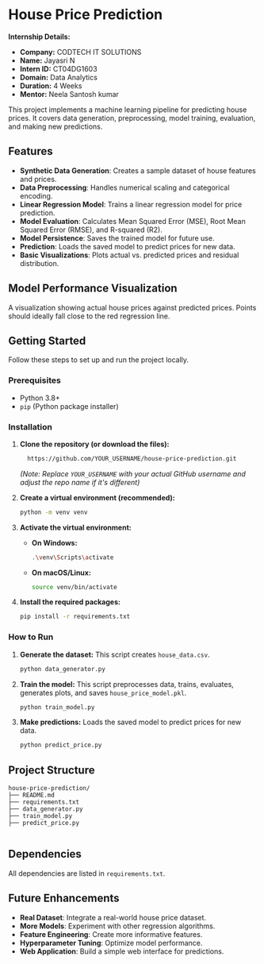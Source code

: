 # House Price Prediction

**Internship Details:**
* **Company:** CODTECH IT SOLUTIONS
* **Name:** Jayasri N
* **Intern ID:** CT04DG1603
* **Domain:** Data Analytics
* **Duration:** 4 Weeks
* **Mentor:** Neela Santosh kumar

This project implements a machine learning pipeline for predicting house prices. It covers data generation, preprocessing, model training, evaluation, and making new predictions.

## Features

* **Synthetic Data Generation**: Creates a sample dataset of house features and prices.
* **Data Preprocessing**: Handles numerical scaling and categorical encoding.
* **Linear Regression Model**: Trains a linear regression model for price prediction.
* **Model Evaluation**: Calculates Mean Squared Error (MSE), Root Mean Squared Error (RMSE), and R-squared (R2).
* **Model Persistence**: Saves the trained model for future use.
* **Prediction**: Loads the saved model to predict prices for new data.
* **Basic Visualizations**: Plots actual vs. predicted prices and residual distribution.

## Model Performance Visualization

A visualization showing actual house prices against predicted prices. Points should ideally fall close to the red regression line.

## Getting Started

Follow these steps to set up and run the project locally.

### Prerequisites

* Python 3.8+
* `pip` (Python package installer)

### Installation

1.  **Clone the repository (or download the files):**
    ```bash
      https://github.com/YOUR_USERNAME/house-price-prediction.git
    ```
    *(Note: Replace `YOUR_USERNAME` with your actual GitHub username and adjust the repo name if it's different)*

2.  **Create a virtual environment (recommended):**
    ```bash
    python -m venv venv
    ```

3.  **Activate the virtual environment:**
    * **On Windows:**
        ```bash
        .\venv\Scripts\activate
        ```
    * **On macOS/Linux:**
        ```bash
        source venv/bin/activate
        ```

4.  **Install the required packages:**
    ```bash
    pip install -r requirements.txt
    ```

### How to Run

1.  **Generate the dataset:**
    This script creates `house_data.csv`.
    ```bash
    python data_generator.py
    ```

2.  **Train the model:**
    This script preprocesses data, trains, evaluates, generates plots, and saves `house_price_model.pkl`.
    ```bash
    python train_model.py
    ```

3.  **Make predictions:**
    Loads the saved model to predict prices for new data.
    ```bash
    python predict_price.py
    ```

## Project Structure
```
house-price-prediction/
├── README.md
├── requirements.txt
├── data_generator.py
├── train_model.py
├── predict_price.py
        
```
## Dependencies

All dependencies are listed in `requirements.txt`.

## Future Enhancements

* **Real Dataset**: Integrate a real-world house price dataset.
* **More Models**: Experiment with other regression algorithms.
* **Feature Engineering**: Create more informative features.
* **Hyperparameter Tuning**: Optimize model performance.
* **Web Application**: Build a simple web interface for predictions.

